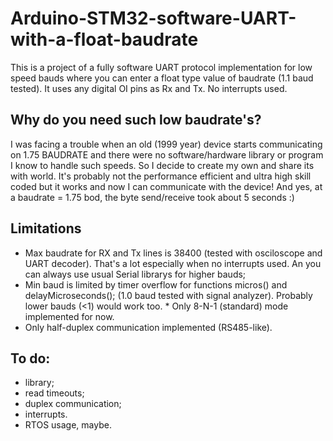 # Arduino-STM32-software-UART-with-a-float-baudrate
This is a project of a fully software UART protocol implementation for low speed bauds where you can enter a float type value of baudrate (1.1 baud tested). It uses any digital OI pins as Rx and Tx. No interrupts used. 
## Why do you need such low baudrate's? 
I was facing a trouble when an old (1999 year) device starts communicating on 1.75 BAUDRATE and there were no software/hardware library or program I know to handle such speeds. So I decide to create my own and share its with world. It's probably not the performance efficient and ultra high skill coded but it works and now I can communicate with the device! And yes, at a baudrate = 1.75 bod, the byte send/receive took about 5 seconds :)
## Limitations
* Max baudrate for RX and Tx lines is 38400 (tested with osciloscope and UART decoder). That's a lot especially when no interrupts used. An you can always use usual Serial librarys for higher bauds;
* Min baud is limited by timer overflow for functions micros() and delayMicroseconds(); (1.0 baud tested with signal analyzer). Probably lower bauds (<1) would work too. * Only 8-N-1 (standard) mode implemented for now.
* Only half-duplex communication implemented (RS485-like).
## To do: 
* library; 
* read timeouts; 
* duplex communication;
* interrupts.
* RTOS usage, maybe.
